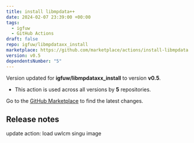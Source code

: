 ```yaml
---
title: install libmpdata++
date: 2024-02-07 23:39:00 +00:00
tags:
  - igfuw
  - GitHub Actions
draft: false
repo: igfuw/libmpdataxx_install
marketplace: https://github.com/marketplace/actions/install-libmpdata
version: v0.5
dependentsNumber: "5"
---
```



Version updated for **igfuw/libmpdataxx_install** to version **v0.5**.
- This action is used across all versions by **5** repositories.

Go to the [GitHub Marketplace](https://github.com/marketplace/actions/install-libmpdata) to find the latest changes.

## Release notes

update action: load uwlcm singu image
